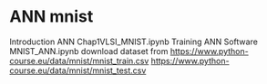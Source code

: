 # ANN mnist
Introduction ANN
  Chap1VLSI_MNIST.ipynb
Training ANN Software
  MNIST_ANN.ipynb
  download dataset from 
  https://www.python-course.eu/data/mnist/mnist_train.csv
  https://www.python-course.eu/data/mnist/mnist_test.csv
